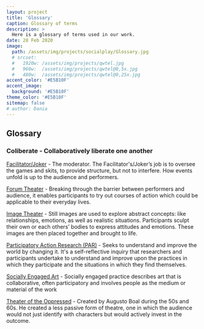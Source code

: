 ```yaml
---
layout: project
title: 'Glossary'
caption: Glossary of terms
description: >
  Here is a glossary of terms used in our work.
date: 28 Feb 2020
image: 
  path: /assets/img/projects/socialplay/Glossary.jpg
  # srcset: 
  #   1920w: /assets/img/projects/qwtel.jpg
  #   960w:  /assets/img/projects/qwtel@0,5x.jpg
  #   480w:  /assets/img/projects/qwtel@0,25x.jpg
accent_color: '#E5B10F'
accent_image:
  background: '#E5B10F'
theme_color: '#E5B10F'
sitemap: false
# author: Dania
---
```

 
## Glossary

### Coliberate - Collaboratively liberate one another

[Facilitator/Joker](https://study.com/academy/lesson/theatre-of-the-oppressed-definition-history-characteristics.html) -  The moderator. The Facilitator's/Joker’s job is to oversee the games and skits, to provide structure, but not to interfere. How events unfold is up to the audience and performers.

[Forum Theater](https://dramaresource.com/forum-theatre/ )  - Breaking through the barrier between performers and audience, it enables participants to try out courses of action which could be applicable to their everyday lives.

[Image Theater](https://dramaresource.com/image-theatre/) - Still images are used to explore abstract concepts: like relationships, emotions, as well as realistic situations. Participants sculpt their own or each others’ bodies to express attitudes and emotions. These images are then placed together and brought to life.

[Participatory Action Research (PAR)](https://www.ncbi.nlm.nih.gov/pmc/articles/PMC2566051/) - Seeks to understand and improve the world by changing it. It's a self-reflective inquiry that researchers and participants undertake to understand and improve upon the practices in which they participate and the situations in which they find themselves.

[Socially Engaged Art](https://www.tate.org.uk/art/art-terms/s/socially-engaged-practice) - Socially engaged practice describes art that is collaborative, often participatory and involves people as the medium or material of the work

[Theater of the Oppressed](https://study.com/academy/lesson/theatre-of-the-oppressed-definition-history-characteristics.html) - Created by Augusto Boal during the 50s and 60s. He created a less passive form of theatre, one in which the audience would not just identify with characters but would actively invest in the outcome.
